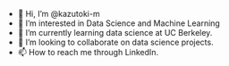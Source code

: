 - 👋 Hi, I’m @kazutoki-m
- 👀 I’m interested in Data Science and Machine Learning
- 🌱 I’m currently learning data science at UC Berkeley.
- 💞️ I’m looking to collaborate on data science projects.
- 📫 How to reach me through LinkedIn.

<!---
kazutoki-m/kazutoki-m is a ✨ special ✨ repository because its `README.md` (this file) appears on your GitHub profile.
You can click the Preview link to take a look at your changes.
--->
